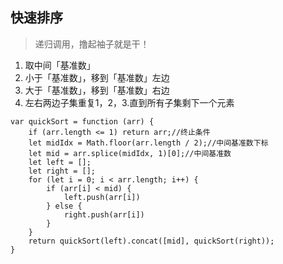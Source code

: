 ## 快速排序
>递归调用，撸起袖子就是干！

1. 取中间「基准数」
2. 小于「基准数」，移到「基准数」左边
3. 大于「基准数」，移到「基准数」右边
4. 左右两边子集重复1，2，3.直到所有子集剩下一个元素

```
var quickSort = function (arr) {
    if (arr.length <= 1) return arr;//终止条件
    let midIdx = Math.floor(arr.length / 2);//中间基准数下标
    let mid = arr.splice(midIdx, 1)[0];//中间基准数
    let left = [];
    let right = [];
    for (let i = 0; i < arr.length; i++) {
        if (arr[i] < mid) {
            left.push(arr[i])
        } else {
            right.push(arr[i])
        }
    }
    return quickSort(left).concat([mid], quickSort(right));
}
```
